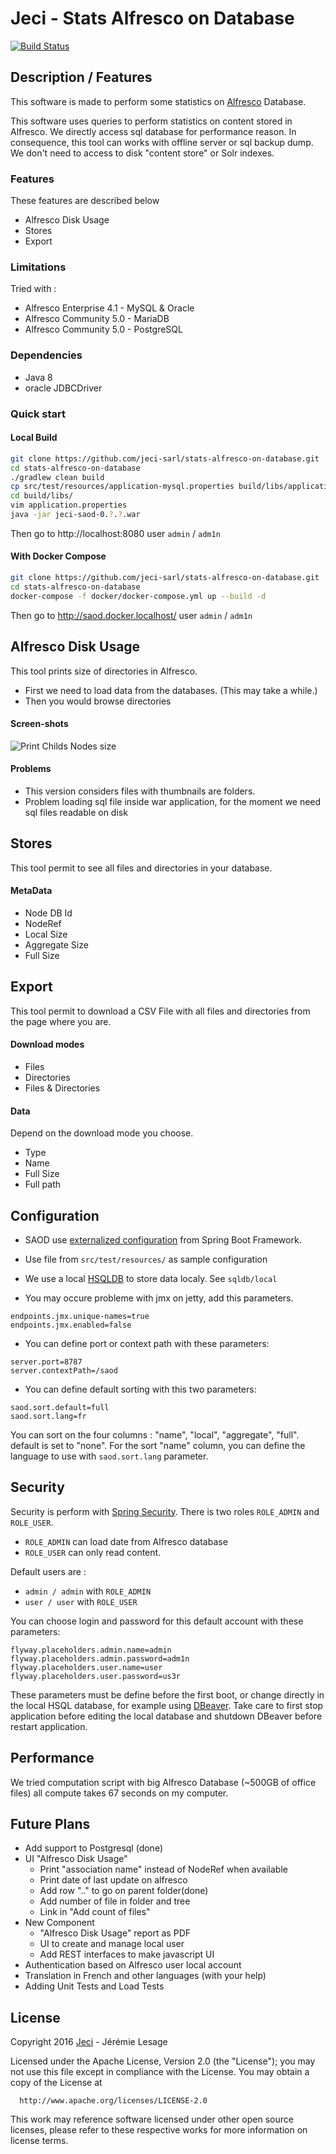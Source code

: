 # Jeci - Stats Alfresco on Database

[![Build Status](https://travis-ci.org/jeci-sarl/stats-alfresco-on-database.svg?branch=master)](https://travis-ci.org/jeci-sarl/stats-alfresco-on-database)

## Description / Features

This software is made to perform some statistics on [Alfresco](http://alfresco.com)
Database.

This software uses queries to perform statistics on content stored in Alfresco.
We directly access sql database for performance reason. In consequence, this tool
can works with offline server or sql backup dump. We don't need to access to disk
"content store" or Solr indexes.

### Features

These features are described below

* Alfresco Disk Usage
* Stores 
* Export 

### Limitations

Tried with :

*   Alfresco Enterprise 4.1 - MySQL & Oracle
*   Alfresco Community 5.0 - MariaDB
*   Alfresco Community 5.0 - PostgreSQL

### Dependencies

*   Java 8
*   oracle JDBCDriver

### Quick start

#### Local Build

``` bash
git clone https://github.com/jeci-sarl/stats-alfresco-on-database.git
cd stats-alfresco-on-database
./gradlew clean build
cp src/test/resources/application-mysql.properties build/libs/application.properties
cd build/libs/
vim application.properties
java -jar jeci-saod-0.?.?.war
```

Then go to http://localhost:8080 user `admin` / `adm1n`

#### With Docker Compose

``` bash
git clone https://github.com/jeci-sarl/stats-alfresco-on-database.git
cd stats-alfresco-on-database
docker-compose -f docker/docker-compose.yml up --build -d
```

Then go to http://saod.docker.localhost/ user `admin` / `adm1n`


## Alfresco Disk Usage

This tool prints size of directories in Alfresco.

*   First we need to load data from the databases. (This may take a while.)
*   Then you would browse directories

#### Screen-shots

![Print Childs Nodes size](http://jeci.fr/blog/jeci-saod/captures/2016-03-22_print.png)

#### Problems

*   This version considers files with thumbnails are folders.
*   Problem loading sql file inside war application, for the moment we need sql files
readable on disk

## Stores

This tool permit to see all files and directories in your database.

#### MetaData 

* Node DB Id 
* NodeRef 
* Local Size 
* Aggregate Size 
* Full Size

## Export

This tool permit to download a CSV File with all files and directories from the page where you are.

#### Download modes

* Files
* Directories
* Files & Directories

#### Data

Depend on the download mode you choose.

* Type
* Name
* Full Size
* Full path

## Configuration

*   SAOD use [externalized configuration](https://docs.spring.io/spring-boot/docs/current/reference/html/boot-features-external-config.html)
from Spring Boot Framework.

*   Use file from `src/test/resources/` as sample configuration

*   We use a local [HSQLDB](http://hsqldb.org/) to store data localy. See `sqldb/local`

*   You may occure probleme with jmx on jetty, add this parameters.

```
endpoints.jmx.unique-names=true
endpoints.jmx.enabled=false
```

*   You can define port or context path with these parameters:

```
server.port=8787
server.contextPath=/saod
```


- You can define default sorting with this two parameters:

```
saod.sort.default=full
saod.sort.lang=fr
```

You can sort on the four columns : "name", "local", "aggregate", "full". default
is set to "none". For the sort "name" column, you can define the language to use
with `saod.sort.lang` parameter.


## Security

Security is perform with [Spring Security](http://projects.spring.io/spring-security/).
There is two roles `ROLE_ADMIN` and `ROLE_USER`.

*   `ROLE_ADMIN` can load date from Alfresco database
*   `ROLE_USER` can only read content.

Default users are :

 *   `admin / admin` with `ROLE_ADMIN`
 *   `user / user` with `ROLE_USER`

You can choose login and password for this default account with these parameters:

```
flyway.placeholders.admin.name=admin
flyway.placeholders.admin.password=adm1n
flyway.placeholders.user.name=user
flyway.placeholders.user.password=us3r
```

These parameters must be define before the first boot, or change directly in the
local HSQL database, for example using [DBeaver](http://dbeaver.jkiss.org/). Take
care to first stop application before editing the local database and shutdown
DBeaver before restart application.


## Performance

We tried computation script with big Alfresco Database (~500GB of office files) all compute takes 67 seconds on my computer.

## Future Plans

* Add support to Postgresql (done)
* UI "Alfresco Disk Usage"
    * Print "association name" instead of NodeRef when available
    * Print date of last update on alfresco
    * Add row ".." to go on parent folder(done)
    * Add number of file in folder and tree
    * Link in "Add count of files"
* New Component
    * "Alfresco Disk Usage" report as PDF
    * UI to create and manage local user
    * Add REST interfaces to make javascript UI
* Authentication based on Alfresco user local account
* Translation in French and other languages (with your help)
* Adding Unit Tests and Load Tests

## License

   Copyright 2016 [Jeci](http://jeci.fr) - Jérémie Lesage

   Licensed under the Apache License, Version 2.0 (the "License"); you may not use
   this file except in compliance with the License. You may obtain a copy of the
   License at

      http://www.apache.org/licenses/LICENSE-2.0

This work may reference software licensed under other open source licenses, please
refer to these respective works for more information on license terms.
